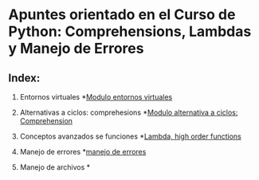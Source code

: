 # Apuntes orientado en el Curso de Python: Comprehensions, Lambdas y Manejo de Errores

## Index:
1. Entornos virtuales
        *[Modulo entornos virtuales](/M_entorno_virtual/Modulo-entorno-virtual.md)

2. Alternativas a ciclos: comprehesions
        *[Modulo alternativa a ciclos: Comprehension](M-a-ciclos_comp/Modulo_ciclos_comprehesions.md)

3. Conceptos avanzados se funciones
        *[Lambda, high order functions](concepto-avanzados-funciones/M-conceptos-funciones.md)
4. Manejo de errores
        *[manejo de errores](manejo_de_errores/manejo_errores.md)
5. Manejo de archivos
        *[](manejo_de_archivos/manejo_archivos.md)